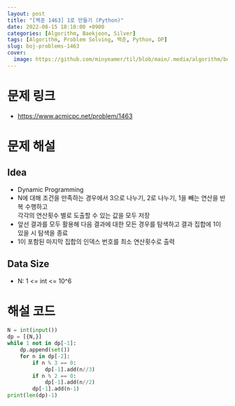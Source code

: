 ```yaml
---
layout: post
title: "[백준 1463] 1로 만들기 (Python)"
date: 2022-08-15 18:10:00 +0900
categories: [Algorithm, Baekjoon, Silver]
tags: [Algorithm, Problem Solving, 백준, Python, DP]
slug: boj-problems-1463
cover:
  image: https://github.com/minyeamer/til/blob/main/.media/algorithm/boj-logo.png?raw=true
---
```


# 문제 링크
- https://www.acmicpc.net/problem/1463

# 문제 해설

## Idea
- Dynamic Programming
- N에 대해 조건을 만족하는 경우에서 3으로 나누기, 2로 나누기, 1을 빼는 연산을 반복 수행하고   
  각각의 연산횟수 별로 도출할 수 있는 값을 모두 저장
- 앞선 결과를 모두 활용해 다음 결과에 대한 모든 경우를 탐색하고 결과 집합에 1이 있을 시 탐색을 종료
- 1이 포함된 마지막 집합의 인덱스 번호를 최소 연산횟수로 출력

## Data Size
- N: 1 <= int <= 10^6

# 해설 코드

```python
N = int(input())
dp = [{N,}]
while 1 not in dp[-1]:
    dp.append(set())
    for n in dp[-2]:
        if n % 3 == 0:
            dp[-1].add(n//3)
        if n % 2 == 0:
            dp[-1].add(n//2)
        dp[-1].add(n-1)
print(len(dp)-1)
```